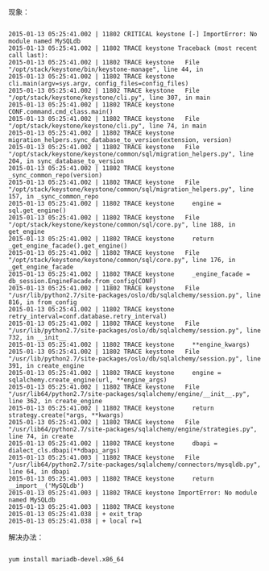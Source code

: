 现象：  
<pre><code>
2015-01-13 05:25:41.002 | 11802 CRITICAL keystone [-] ImportError: No module named MySQLdb
2015-01-13 05:25:41.002 | 11802 TRACE keystone Traceback (most recent call last):
2015-01-13 05:25:41.002 | 11802 TRACE keystone   File "/opt/stack/keystone/bin/keystone-manage", line 44, in <module>
2015-01-13 05:25:41.002 | 11802 TRACE keystone     cli.main(argv=sys.argv, config_files=config_files)
2015-01-13 05:25:41.002 | 11802 TRACE keystone   File "/opt/stack/keystone/keystone/cli.py", line 307, in main
2015-01-13 05:25:41.002 | 11802 TRACE keystone     CONF.command.cmd_class.main()
2015-01-13 05:25:41.002 | 11802 TRACE keystone   File "/opt/stack/keystone/keystone/cli.py", line 74, in main
2015-01-13 05:25:41.002 | 11802 TRACE keystone     migration_helpers.sync_database_to_version(extension, version)
2015-01-13 05:25:41.002 | 11802 TRACE keystone   File "/opt/stack/keystone/keystone/common/sql/migration_helpers.py", line 204, in sync_database_to_version
2015-01-13 05:25:41.002 | 11802 TRACE keystone     _sync_common_repo(version)
2015-01-13 05:25:41.002 | 11802 TRACE keystone   File "/opt/stack/keystone/keystone/common/sql/migration_helpers.py", line 157, in _sync_common_repo
2015-01-13 05:25:41.002 | 11802 TRACE keystone     engine = sql.get_engine()
2015-01-13 05:25:41.002 | 11802 TRACE keystone   File "/opt/stack/keystone/keystone/common/sql/core.py", line 188, in get_engine
2015-01-13 05:25:41.002 | 11802 TRACE keystone     return _get_engine_facade().get_engine()
2015-01-13 05:25:41.002 | 11802 TRACE keystone   File "/opt/stack/keystone/keystone/common/sql/core.py", line 176, in _get_engine_facade
2015-01-13 05:25:41.002 | 11802 TRACE keystone     _engine_facade = db_session.EngineFacade.from_config(CONF)
2015-01-13 05:25:41.002 | 11802 TRACE keystone   File "/usr/lib/python2.7/site-packages/oslo/db/sqlalchemy/session.py", line 816, in from_config
2015-01-13 05:25:41.002 | 11802 TRACE keystone     retry_interval=conf.database.retry_interval)
2015-01-13 05:25:41.002 | 11802 TRACE keystone   File "/usr/lib/python2.7/site-packages/oslo/db/sqlalchemy/session.py", line 732, in __init__
2015-01-13 05:25:41.002 | 11802 TRACE keystone     **engine_kwargs)
2015-01-13 05:25:41.002 | 11802 TRACE keystone   File "/usr/lib/python2.7/site-packages/oslo/db/sqlalchemy/session.py", line 391, in create_engine
2015-01-13 05:25:41.002 | 11802 TRACE keystone     engine = sqlalchemy.create_engine(url, **engine_args)
2015-01-13 05:25:41.002 | 11802 TRACE keystone   File "/usr/lib64/python2.7/site-packages/sqlalchemy/engine/__init__.py", line 362, in create_engine
2015-01-13 05:25:41.002 | 11802 TRACE keystone     return strategy.create(*args, **kwargs)
2015-01-13 05:25:41.002 | 11802 TRACE keystone   File "/usr/lib64/python2.7/site-packages/sqlalchemy/engine/strategies.py", line 74, in create
2015-01-13 05:25:41.002 | 11802 TRACE keystone     dbapi = dialect_cls.dbapi(**dbapi_args)
2015-01-13 05:25:41.003 | 11802 TRACE keystone   File "/usr/lib64/python2.7/site-packages/sqlalchemy/connectors/mysqldb.py", line 64, in dbapi
2015-01-13 05:25:41.003 | 11802 TRACE keystone     return __import__('MySQLdb')
2015-01-13 05:25:41.003 | 11802 TRACE keystone ImportError: No module named MySQLdb
2015-01-13 05:25:41.003 | 11802 TRACE keystone
2015-01-13 05:25:41.038 | + exit_trap
2015-01-13 05:25:41.038 | + local r=1
</code></pre>

解决办法：
<pre><code>
yum install mariadb-devel.x86_64
</code></pre>
